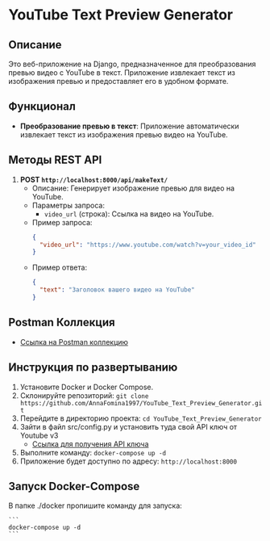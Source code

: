 # YouTube Text Preview Generator

## Описание
Это веб-приложение на Django, предназначенное для преобразования превью видео с YouTube в текст. Приложение извлекает текст из изображения превью и предоставляет его в удобном формате.

## Функционал
- **Преобразование превью в текст**: Приложение автоматически извлекает текст из изображения превью видео на YouTube.

## Методы REST API
1. **POST `http://localhost:8000/api/makeText/`**
   - Описание: Генерирует изображение превью для видео на YouTube.
   - Параметры запроса:
     - `video_url` (строка): Ссылка на видео на YouTube.
   - Пример запроса:
     ```json
     {
       "video_url": "https://www.youtube.com/watch?v=your_video_id"
     }
     ```
   - Пример ответа:
     ```json
     {
       "text": "Заголовок вашего видео на YouTube"
     }
     ```

## Postman Коллекция
- [Ссылка на Postman коллекцию](https://api.postman.com/collections/14852565-ccf6a9fa-6775-42cc-88cf-adf7678692f5?access_key=PMAT-01HGQYTWQM1NK2PDE7NTG9PEY2)

## Инструкция по развертыванию
1. Установите Docker и Docker Compose.
2. Склонируйте репозиторий: `git clone https://github.com/AnnaFomina1997/YouTube_Text_Preview_Generator.git`
3. Перейдите в директорию проекта: `cd YouTube_Text_Preview_Generator`
4. Зайти в файл src/config.py и установить туда свой API ключ от Youtube v3
   - [Ссылка для получения API ключа](https://console.cloud.google.com/apis/credentials)
6. Выполните команду: `docker-compose up -d`
7. Приложение будет доступно по адресу: `http://localhost:8000`


## Запуск Docker-Compose
В папке ./docker пропишите команду для запуска:

    ```
    docker-compose up -d 
    ``` 
